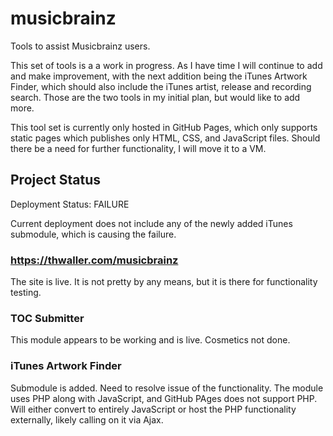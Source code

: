 # musicbrainz

Tools to assist Musicbrainz users.

This set of tools is a a work in progress. As I have time I will continue to add and make improvement, with the next addition being the iTunes Artwork Finder, which should also include the iTunes artist, release and recording search. Those are the two tools in my initial plan, but would like to add more.

This tool set is currently only hosted in GitHub Pages, which only supports static pages which publishes only HTML, CSS, and JavaScript files. Should there be a need for further functionality, I will move it to a VM.

## Project Status

Deployment Status: FAILURE

Current deployment does not include any of the newly added iTunes submodule, which is causing the failure.

### https://thwaller.com/musicbrainz

The site is live. It is not pretty by any means, but it is there for functionality testing.

### TOC Submitter

This module appears to be working and is live. Cosmetics not done.

### iTunes Artwork Finder

Submodule is added. Need to resolve issue of the functionality. The module uses PHP along with JavaScript, and GitHub PAges does not support PHP. Will either convert to entirely JavaScript or host the PHP functionality externally, likely calling on it via Ajax.
